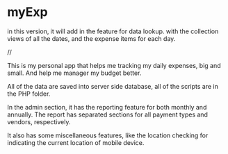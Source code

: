 # myExp 

in this version, it will add in the feature for data lookup.  with the collection views of all the dates, and the expense items for each day.

//

This is my personal app that helps me tracking my daily expenses, big and small.  And help me manager my budget better.

All of the data are saved into server side database, all of the scripts are in the PHP folder.

In the admin section, it has the reporting feature for both monthly and annually.  The report has separated sections for all payment types and vendors, respectively.

It also has some miscellaneous features, like the location checking for indicating the current location of mobile device.
